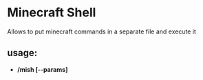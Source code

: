 # Minecraft Shell
Allows to put minecraft commands in a separate file and execute it

## usage:
* __/mish [--params] <script> [args]__
  
  executes __script.mish__ located in __.minecraft/scripts__ or __minecraft/scripts__ or __server_folder/scripts__

## syntax:
_Mish introduces some brand new code features that can help you in writing scripts_:

First of all, you can define a comment with __#__:

`# hi there!`

* variables

  use __${variable1=variable2=...=variablen=value}__ to define a variable
  use __${variable}__ to get value of it
  pass parameters to scripts via __/mish initArcher ${player=John}__
  use __\\__ to escape syntax symbols like __\\${word\\}__ and __\\\\__ to display __\\__

_Mish also introduces some pseudo-commands for managing th code flow_:
To check some value use an if statement
if ${isServer}
    say Servers says HI
else
    print You are not a server/ right?

## params:
* __--raw__

  executes script commands with mish syntax parsing disabled.
 
* __--max-loop-depth n__

  sets maximum amount of code repeats inside loops. That's because if you get an infinite loop somehow
  you we won't be able to stop it via minecraft console
  
* __--noop__

  Forces mish to execute non-operator scripts if called by an operator.
  
_Benefits of using mish syntax_:

## server-side:
If server supports __mish__ then calling __/mish__ within the client side will execute 
scripts located in __server_folder/scripts__. This can be used to create rpg presets and so on.

## examples:
/give __${player}__ minecraft:bow

/give __${player} ${item} ${amount}__

/scoreboard players set @e[type=__${type}__] __${score}__ 10


__\#__ I don't know why you might want to do this but...

/say __${what=Something} ${what}__
